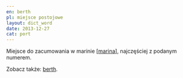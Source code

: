 ```yaml
---
en: berth
pl: miejsce postojowe
layout: dict_word
date: 2013-12-27
cat: port
---
```


Miejsce do zacumowania w marinie [[marina](/dict/m/marina.html)], najczęściej z podanym numerem.

Zobacz także: [berth](/dict/b/berth.html).
